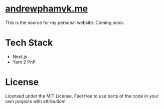 # [andrewphamvk.me](https://www.andrewphamvk.me/)

This is the source for my personal website. Coming soon.

# Tech Stack

- Next.js
- Yarn 2 PnP

# License

Licensed under the MIT License. Feel free to use parts of the code in your own projects with attribution!
